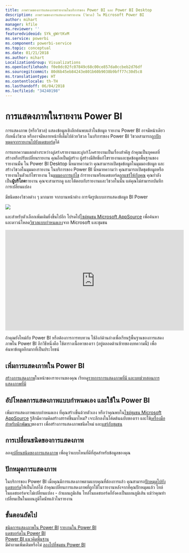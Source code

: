 ```yaml
---
title: ภาพรวมของการแสดงภาพรายงานในบริการของ Power BI และ Power BI Desktop
description: ภาพรวมของการแสดงภาพรายงาน (วิชวล) ใน Microsoft Power BI
author: mihart
manager: kfile
ms.reviewer: ''
featuredvideoid: SYk_gWrtKvM
ms.service: powerbi
ms.component: powerbi-service
ms.topic: conceptual
ms.date: 01/21/2018
ms.author: mihart
LocalizationGroup: Visualizations
ms.openlocfilehash: f0e0dc02fc07849c68c00ce857da0ccbeb2d76df
ms.sourcegitcommit: 80d6b45eb84243e801b60b9038b9bff77c30d5c8
ms.translationtype: HT
ms.contentlocale: th-TH
ms.lasthandoff: 06/04/2018
ms.locfileid: "34240198"
---
```

# <a name="visualizations-in-power-bi-reports"></a>การแสดงภาพในรายงาน Power BI
การแสดงภาพ (หรือวิชวล) แสดงข้อมูลเชิงลึกค้นพบแล้วในข้อมูล รายงาน Power BI อาจมีหน้าเดียวกับหนึ่งวิชวล หรืออาจมีหลายหน้าที่เต็มไปด้วยวิชวล ในบริการของ Power BI วิชวลสามารถ[ถูกปักหมุดจากรายงานไปยังแดชบอร์ด](service-dashboard-pin-tile-from-report.md)ได้ 

การแยกความแตกต่างระหว่าง*ผู้สร้าง*รายงานและ*ผู้บริโภค*รายงานเป็นเรื่องสำคัญ ถ้าคุณเป็นบุคคลที่สร้างหรือปรับเปลี่ยนรายงาน คุณถือเป็นผู้สร้าง  ผู้สร้างมีสิทธิ์แก้ไขรายงานและชุดข้อมูลพื้นฐานของรายงานนั้น ใน Power BI Desktop นี่หมายความว่า คุณสามารถเปิดชุดข้อมูลในมุมมองข้อมูล และสร้างวิชวลในมุมมองรายงาน ในบริการของ Power BI นี่หมายความว่า คุณสามารถเปิดชุดข้อมูลหรือรายงานในตัวแก้ไขรายงาน ใน[มุมมองการแก้ไข](service-reading-view-and-editing-view.md) ถ้ารายงานหรือแดชบอร์ด[ถูกแชร์ให้กับคุณ](service-shared-with-me.md) คุณกำลังเป็น**ผู้บริโภค**รายงาน คุณจะสามารถดู และโต้ตอบกับรายงานและวิชวลในนั้น แต่คุณไม่สามารถบันทึกการเปลี่ยนแปลง

มีชนิดของวิชวลต่าง ๆ มากมาย จากบานหน้าต่าง การจัดรูปแบบการแสดงข้อมูล BI Power 

![](media/power-bi-report-visualizations/power-bi-visualizations.png)

และสำหรับตัวเลือกเพิ่มเติมยิ่งขึ้นไปอีก โปรดไป[ไซต์ชุมชน Microsoft AppSource](https://appsource.microsoft.com) เพื่อค้นหา และดาวน์โหลด[วิชวลแบบกำหนดเอง](https://appsource.microsoft.com/marketplace/apps?product=power-bi-visuals&page=1)จาก Microsoft และชุมชน    

<iframe width="560" height="315" src="https://www.youtube.com/embed/SYk_gWrtKvM?list=PL1N57mwBHtN0JFoKSR0n-tBkUJHeMP2cP" frameborder="0" allowfullscreen></iframe>


  ถ้าคุณยังใหม่กับ Power BI หรือต้องการการทบทวน ใช้ลิงก์ด้านล่างเพื่อเรียนรู้พื้นฐานของการแสดงภาพใน Power BI  อีกวิธีหนึ่งคือ ใช้ตารางเนื้อหาของเรา (อยู่ตลอดด้านซ้ายของบทความนี้) เพื่อค้นหาข้อมูลอีกมากที่เป็นประโยชน์

## <a name="add-a-visualization-in-power-bi"></a>เพิ่มการแสดงภาพใน Power BI
[สร้างการแสดงภาพ](power-bi-report-add-visualizations-i.md)ในหน้าของรายงานของคุณ เรียกดู[รายการการแสดงภาพที่มี และบทช่วยสอนการแสดงภาพที่มี](power-bi-visualization-types-for-reports-and-q-and-a.md) 

## <a name="upload-a-custom-visualization-and-use-it-in-power-bi"></a>อัปโหลดการแสดงภาพแบบกำหนดเอง และใช้ใน Power BI
เพิ่มการแสดงภาพแบบกำหนดเอง ที่คุณสร้างขึ้นด้วยตัวเอง หรือว่าคุณพบใน[ไซต์ชุมชน Microsoft AppSource](https://appsource.microsoft.com/marketplace/apps?product=power-bi-visuals) รู้สึกมีความคิดสร้างสรรค์ขึ้นมาไหม? เจาะลึกลงในโค้ดต้นฉบับของเรา และใช้[เครื่องมือสำหรับนักพัฒนา](service-custom-visuals-getting-started-with-developer-tools.md)ของเรา เพื่อสร้างการแสดงภาพชนิดใหม่ และ[แชร์กับชุมชน](developer/office-store.md)

## <a name="change-the-visualization-type"></a>การเปลี่ยนชนิดของการแสดงภาพ
ลอง[เปลี่ยนชนิดของการแสดงภาพ](power-bi-report-change-visualization-type.md) เพื่อดูว่าแบบไหนที่ดีที่สุดสำหรับข้อมูลของคุณ

## <a name="pin-the-visualization"></a>ปักหมุดการแสดงภาพ
ในบริการของ Power BI เมื่อคุณมีการแสดงภาพตามแบบคุณที่ต้องการแล้ว คุณสามารถ[ปักหมุดไปยังแดชบอร์ด](service-dashboard-pin-tile-from-report.md)ให้เป็นไทล์ได้ ถ้าคุณเปลี่ยนการแสดงภาพที่ถูกใช้ในรายงานหลังจากที่คุณปักหมุดแล้ว ไทล์ในแดชบอร์ดจะไม่เปลี่ยนแปลง - ถ้าแผนภูมิเส้น ไทล์ในแดชบอร์ดก็ยังคงเป็นแผนภูมิเส้น แม้ว่าคุณทำเปลี่ยนเป็นในแผนภูมิโดนัทแล้วในรายงาน

## <a name="next-steps"></a>ขั้นตอนถัดไป
[ชนิดการแสดงภาพใน Power BI](power-bi-visualization-types-for-reports-and-q-and-a.md)
[รายงานใน Power BI](service-reports.md)  
[แดชบอร์ดใน Power BI](service-dashboards.md)  
[Power BI แนวคิดพื้นฐาน](service-basic-concepts.md)  
มีคำถามเพิ่มเติมหรือไม่ [ลองไปที่ชุมชน Power BI](http://community.powerbi.com/)

